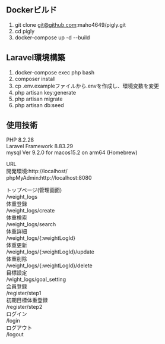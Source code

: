 ## Dockerビルド
1. git clone git@github.com:maho4649/pigly.git
2. cd pigly
3. docker-compose up -d --build


## Laravel環境構築
1. docker-compose exec php bash
2. composer install
3. cp .env.exampleファイルから.envを作成し、環境変数を変更
4. php artisan key:generate
5. php artisan migrate
6. php artisan db:seed


## 使用技術
PHP 8.2.28  
Laravel Framework 8.83.29  
mysql  Ver 9.2.0 for macos15.2 on arm64 (Homebrew)  
  
URL  
開発環境:http://localhost/  
phpMyAdmin:http://localhost:8080  


トップページ(管理画面)  
/weight_logs  
体重登録  
/weight_logs/create  
体重検索  
/weight_logs/search  
体重詳細  
/weight_logs/{:weightLogId}  
体重更新  
/weight_logs/{:weightLogId}/update  
体重削除  
/weight_logs/{:weightLogId}/delete  
目標設定  
/wight_logs/goal_setting  
会員登録  
/register/step1  
初期目標体重登録  
/register/step2  
ログイン  
/login  
ログアウト  
/logout  